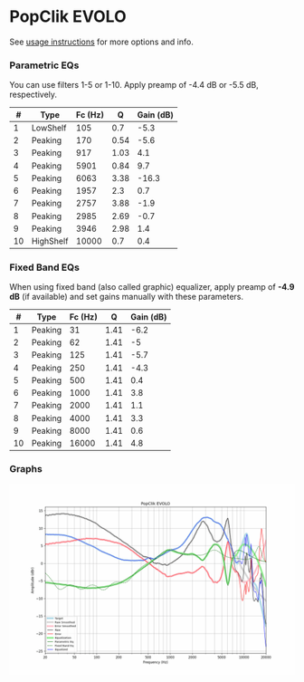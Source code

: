 # PopClik EVOLO
See [usage instructions](https://github.com/jaakkopasanen/AutoEq#usage) for more options and info.

### Parametric EQs
You can use filters 1-5 or 1-10. Apply preamp of -4.4 dB or -5.5 dB, respectively.

|   # | Type      |   Fc (Hz) |    Q |   Gain (dB) |
|-----|-----------|-----------|------|-------------|
|   1 | LowShelf  |       105 | 0.7  |        -5.3 |
|   2 | Peaking   |       170 | 0.54 |        -5.6 |
|   3 | Peaking   |       917 | 1.03 |         4.1 |
|   4 | Peaking   |      5901 | 0.84 |         9.7 |
|   5 | Peaking   |      6063 | 3.38 |       -16.3 |
|   6 | Peaking   |      1957 | 2.3  |         0.7 |
|   7 | Peaking   |      2757 | 3.88 |        -1.9 |
|   8 | Peaking   |      2985 | 2.69 |        -0.7 |
|   9 | Peaking   |      3946 | 2.98 |         1.4 |
|  10 | HighShelf |     10000 | 0.7  |         0.4 |

### Fixed Band EQs
When using fixed band (also called graphic) equalizer, apply preamp of **-4.9 dB** (if available) and set gains manually with these parameters.

|   # | Type    |   Fc (Hz) |    Q |   Gain (dB) |
|-----|---------|-----------|------|-------------|
|   1 | Peaking |        31 | 1.41 |        -6.2 |
|   2 | Peaking |        62 | 1.41 |        -5   |
|   3 | Peaking |       125 | 1.41 |        -5.7 |
|   4 | Peaking |       250 | 1.41 |        -4.3 |
|   5 | Peaking |       500 | 1.41 |         0.4 |
|   6 | Peaking |      1000 | 1.41 |         3.8 |
|   7 | Peaking |      2000 | 1.41 |         1.1 |
|   8 | Peaking |      4000 | 1.41 |         3.3 |
|   9 | Peaking |      8000 | 1.41 |         0.6 |
|  10 | Peaking |     16000 | 1.41 |         4.8 |

### Graphs
![](./PopClik%20EVOLO.png)
